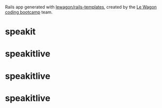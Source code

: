 Rails app generated with [lewagon/rails-templates](https://github.com/lewagon/rails-templates), created by the [Le Wagon coding bootcamp](https://www.lewagon.com) team.
# speakit
# speakitlive
# speakitlive
# speakitlive
